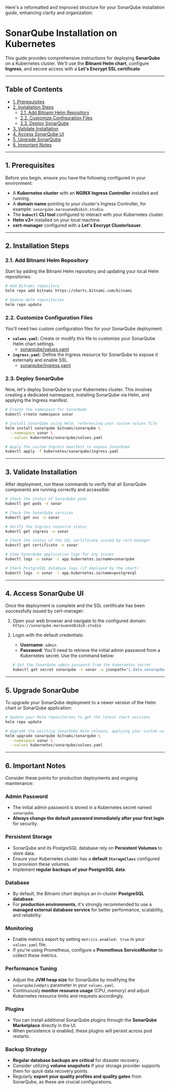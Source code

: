 Here's a reformatted and improved structure for your SonarQube installation guide, enhancing clarity and organization:

# SonarQube Installation on Kubernetes

This guide provides comprehensive instructions for deploying **SonarQube** on a Kubernetes cluster. We'll use the **Bitnami Helm chart**, configure **Ingress**, and secure access with a **Let's Encrypt SSL certificate**.

-----

## Table of Contents

  * [1. Prerequisites](#1-prerequisites)
  * [2. Installation Steps](#2-installation-steps)
      * [2.1. Add Bitnami Helm Repository](#21-add-bitnami-helm-repository)
      * [2.2. Customize Configuration Files](#22-customize-configuration-files)
      * [2.3. Deploy SonarQube](#23-deploy-sonarqube)
  * [3. Validate Installation](#3-validate-installation)
  * [4. Access SonarQube UI](#4-access-sonarqube-ui)
  * [5. Upgrade SonarQube](#5-upgrade-sonarqube)
  * [6. Important Notes](#6-important-notes)

-----

## 1. Prerequisites

Before you begin, ensure you have the following configured in your environment:

  * A **Kubernetes cluster** with an **NGINX Ingress Controller** installed and running.
  * A **domain name** pointing to your cluster's Ingress Controller, for example: `sonarqube.marouanedbibih.studio`.
  * The **`kubectl` CLI tool** configured to interact with your Kubernetes cluster.
  * **Helm v3+** installed on your local machine.
  * **cert-manager** configured with a **Let's Encrypt ClusterIssuer**.

-----

## 2. Installation Steps

### 2.1. Add Bitnami Helm Repository

Start by adding the Bitnami Helm repository and updating your local Helm repositories:

```bash
# Add Bitnami repository
helm repo add bitnami https://charts.bitnami.com/bitnami

# Update Helm repositories
helm repo update
```

### 2.2. Customize Configuration Files

You'll need two custom configuration files for your SonarQube deployment:

  * **`values.yaml`**: Create or modify this file to customize your SonarQube Helm chart settings.
      * [sonarqube/values.yaml](./values.yaml)
  * **`ingress.yaml`**: Define the Ingress resource for SonarQube to expose it externally and enable SSL.
      * [sonarqube/ingress.yaml](./ingress.yaml)

### 2.3. Deploy SonarQube

Now, let's deploy SonarQube to your Kubernetes cluster. This involves creating a dedicated namespace, installing SonarQube via Helm, and applying the Ingress manifest.

```bash
# Create the namespace for SonarQube
kubectl create namespace sonar

# Install SonarQube using Helm, referencing your custom values file
helm install sonarqube bitnami/sonarqube \
  --namespace sonar \
  --values kubernetes/sonarqube/values.yaml

# Apply the custom Ingress manifest to expose SonarQube
kubectl apply -f kubernetes/sonarqube/ingress.yaml
```

-----

## 3. Validate Installation

After deployment, run these commands to verify that all SonarQube components are running correctly and accessible:

```bash
# Check the status of SonarQube pods
kubectl get pods -n sonar

# Check the SonarQube services
kubectl get svc -n sonar

# Verify the Ingress resource status
kubectl get ingress -n sonar

# Check the status of the SSL certificate issued by cert-manager
kubectl get certificate -n sonar

# View SonarQube application logs for any issues
kubectl logs -n sonar -l app.kubernetes.io/name=sonarqube

# Check PostgreSQL database logs (if deployed by the chart)
kubectl logs -n sonar -l app.kubernetes.io/name=postgresql
```

-----

## 4. Access SonarQube UI

Once the deployment is complete and the SSL certificate has been successfully issued by cert-manager:

1.  Open your web browser and navigate to the configured domain: `https://sonarqube.marouanedbibih.studio`

2.  Login with the default credentials:

      * **Username**: `admin`
      * **Password**: You'll need to retrieve the initial admin password from a Kubernetes secret. Use the command below:

    <!-- end list -->

    ```bash
    # Get the SonarQube admin password from the Kubernetes secret
    kubectl get secret sonarqube -n sonar -o jsonpath="{.data.sonarqube-password}" | base64 --decode
    ```

-----

## 5. Upgrade SonarQube

To upgrade your SonarQube deployment to a newer version of the Helm chart or SonarQube application:

```bash
# Update your Helm repositories to get the latest chart versions
helm repo update

# Upgrade the existing SonarQube Helm release, applying your custom values again
helm upgrade sonarqube bitnami/sonarqube \
  --namespace sonar \
  --values kubernetes/sonarqube/values.yaml
```

-----

## 6. Important Notes

Consider these points for production deployments and ongoing maintenance:

### Admin Password

  * The initial admin password is stored in a Kubernetes secret named `sonarqube`.
  * **Always change the default password immediately after your first login** for security.

### Persistent Storage

  * SonarQube and its PostgreSQL database rely on **Persistent Volumes** to store data.
  * Ensure your Kubernetes cluster has a **default `StorageClass`** configured to provision these volumes.
  * Implement **regular backups of your PostgreSQL data**.

### Database

  * By default, the Bitnami chart deploys an in-cluster **PostgreSQL database**.
  * For **production environments**, it's strongly recommended to use a **managed external database service** for better performance, scalability, and reliability.

### Monitoring

  * Enable metrics export by setting `metrics.enabled: true` in your `values.yaml` file.
  * If you're using Prometheus, configure a **Prometheus ServiceMonitor** to collect these metrics.

### Performance Tuning

  * Adjust the **JVM heap size** for SonarQube by modifying the `sonarqubeJvmOpts` parameter in your `values.yaml`.
  * Continuously **monitor resource usage** (CPU, memory) and adjust Kubernetes resource limits and requests accordingly.

### Plugins

  * You can install additional SonarQube plugins through the **SonarQube Marketplace** directly in the UI.
  * When persistence is enabled, these plugins will persist across pod restarts.

### Backup Strategy

  * **Regular database backups are critical** for disaster recovery.
  * Consider utilizing **volume snapshots** if your storage provider supports them for quick data recovery points.
  * Regularly **export your quality profiles and quality gates** from SonarQube, as these are crucial configurations.